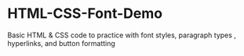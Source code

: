 # HTML-CSS-Font-Demo
Basic HTML &amp; CSS code to practice with font styles, paragraph types , hyperlinks, and button formatting
